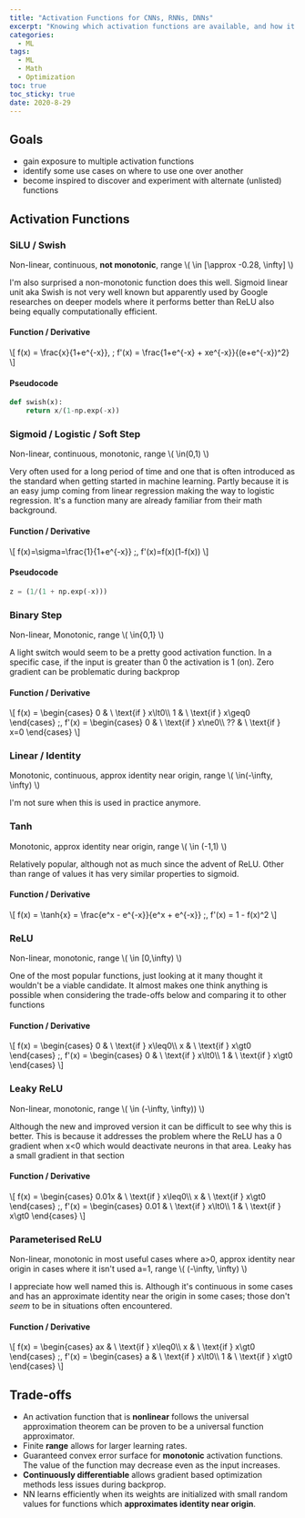 ```yaml
---
title: "Activation Functions for CNNs, RNNs, DNNs" 
excerpt: "Knowing which activation functions are available, and how it's changed over the years, gives us choices for optimization and inspiration for new functions"
categories:
  - ML
tags:
  - ML
  - Math
  - Optimization
toc: true
toc_sticky: true
date: 2020-8-29
---
```

<script id="MathJax-script" async src="https://cdnjs.cloudflare.com/ajax/libs/mathjax/2.7.7/MathJax.js?config=TeX-MML-AM_CHTML"></script>

## Goals
- gain exposure to multiple activation functions
- identify some use cases on where to use one over another
- become inspired to discover and experiment with alternate (unlisted) functions

## Activation Functions
### SiLU / Swish
Non-linear, continuous, **not monotonic**, range \\( \in [\approx -0.28, \infty] \\)

I'm also surprised a non-monotonic function does this well. Sigmoid linear unit aka Swish is not very well known but apparently used by Google researches on deeper models where it performs better than ReLU also being equally computationally efficient.

#### Function / Derivative
\\[ f(x) = \frac{x}{1+e^{-x}}, \; f'(x) = \frac{1+e^{-x} + xe^{-x}}{(e+e^{-x})^2} \\]

#### Pseudocode
```python
def swish(x):
    return x/(1-np.exp(-x))
```

### Sigmoid / Logistic / Soft Step
Non-linear, continuous, monotonic, range \\( \in(0,1) \\)

Very often used for a long period of time and one that is often introduced as the standard when getting started in machine learning. Partly because it is an easy jump coming from linear regression making the way to logistic regression. It's a function many are already familiar from their math background.
#### Function / Derivative
\\[ f(x)=\sigma=\frac{1}{1+e^{-x}} \;, f'(x)=f(x)(1-f(x)) \\]
#### Pseudocode
```python
z = (1/(1 + np.exp(-x)))
```


### Binary Step
Non-linear, Monotonic, range \\( \in{0,1} \\)

A light switch would seem to be a pretty good activation function. In a specific case, if the input is greater than 0 the activation is 1 (on). Zero gradient can be problematic during backprop
#### Function / Derivative
\\[ f(x) = \begin{cases} 0 & \ \text{if } x\lt0\\\ 1 & \ \text{if } x\geq0 \end{cases}
\;, f'(x) = \begin{cases} 0 & \ \text{if } x\ne0\\\ ?? & \ \text{if } x=0 \end{cases} \\]

### Linear / Identity
Monotonic, continuous, approx identity near origin, range \\( \in(-\infty, \infty) \\)

I'm not sure when this is used in practice anymore.

### Tanh
Monotonic, approx identity near origin, range \\( \in (-1,1) \\)

Relatively popular, although not as much since the advent of ReLU. Other than range of values it has very similar properties to sigmoid.
#### Function / Derivative
\\[ f(x) = \tanh{x} = \frac{e^x - e^{-x}}{e^x + e^{-x}} \;, f'(x) = 1 - f(x)^2 \\]

### ReLU
Non-linear, monotonic, range \\( \in [0,\infty) \\)

One of the most popular functions, just looking at it many thought it wouldn't be a viable candidate. It almost makes one think anything is possible when considering the trade-offs below and comparing it to other functions

#### Function / Derivative
\\[ f(x) = \begin{cases} 0 & \ \text{if } x\leq0\\\ x & \ \text{if } x\gt0 \end{cases} \;, f'(x) = \begin{cases} 0 & \ \text{if } x\lt0\\\ 1 & \ \text{if } x\gt0 \end{cases} \\]

### Leaky ReLU
Non-linear, monotonic, range \\( \in (-\infty, \infty)) \\)

Although the new and improved version it can be difficult to see why this is better. This is because it addresses the problem where the ReLU has a 0 gradient when x<0 which would deactivate neurons in that area. Leaky has a small gradient in that section

#### Function / Derivative
\\[ f(x) = \begin{cases} 0.01x & \ \text{if } x\leq0\\\ x & \ \text{if } x\gt0 \end{cases} \;, f'(x) = \begin{cases} 0.01 & \ \text{if } x\lt0\\\ 1 & \ \text{if } x\gt0 \end{cases} \\]

### Parameterised ReLU
Non-linear, monotonic in most useful cases where a>0, approx identity near origin in cases where it isn't used a=1, range \\( (-\infty, \infty) \\)

I appreciate how well named this is. Although it's continuous in some cases and has an approximate identity near the origin in some cases; those don't *seem* to be in situations often encountered.
#### Function / Derivative
\\[ f(x) = \begin{cases} ax & \ \text{if } x\leq0\\\ x & \ \text{if } x\gt0 \end{cases} \;, f'(x) = \begin{cases} a & \ \text{if } x\lt0\\\ 1 & \ \text{if } x\gt0 \end{cases} \\]

## Trade-offs
- An activation function that is **nonlinear** follows the universal approximation theorem can be proven to be a universal function approximator.
- Finite **range** allows for larger learning rates.
- Guaranteed convex error surface for **monotonic** activation functions. The value of the function may decrease even as the input increases.
- **Continuously differentiable** allows gradient based optimization methods less issues during backprop.
- NN learns efficiently when its weights are initialized with small random values for functions which **approximates identity near origin**.
